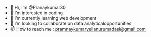 - 👋 Hi, I’m @Pranaykumar30
- 👀 I’m interested in coding
- 🌱 I’m currently learning web development
- 💞️ I’m looking to collaborate on data analyticalopportunities
- 📫 How to reach me : pramnaykumaryellanurumadasi@gmail.com

<!---
Pranaykumar30/Pranaykumar30 is a ✨ special ✨ repository because its `README.md` (this file) appears on your GitHub profile.
You can click the Preview link to take a look at your changes.
--->
